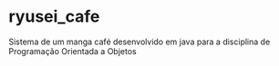 # ryusei_cafe

Sistema de um manga café desenvolvido em java para a disciplina de Programação Orientada a Objetos
